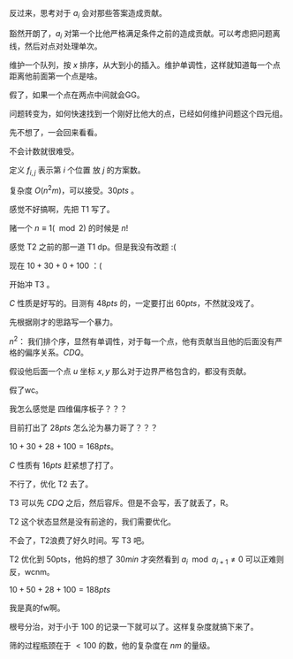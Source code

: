 反过来，思考对于 $a_i$ 会对那些答案造成贡献。

豁然开朗了，$a_i$ 对第一个比他严格满足条件之前的造成贡献。可以考虑把问题离线，然后对点对处理单次。

维护一个队列，按 $x$ 排序，从大到小的插入。维护单调性，这样就知道每一个点距离他前面第一个点是啥。

假了，如果一个点在两点中间就会GG。

问题转变为，如何快速找到一个刚好比他大的点，已经如何维护问题这个四元组。

先不想了，一会回来看看。 

不会计数就很难受。

定义 $f_{i,j}$ 表示第 $i$ 个位置 放 $j$ 的方案数。

复杂度 $O(n^2m)$，可以接受。$30pts$ 。

感觉不好搞啊，先把 T1 写了。

赌一个 $n \equiv 1 (\mod 2)$ 的时候是 $n!$

感觉 T2 之前的那一道 T1 dp。但是我没有改题 :(

现在 $10+30+0+100$ ：(

开始冲  T3 。

$C$ 性质是好写的。目测有  $48pts$ 的，一定要打出 $60pts$，不然就没戏了。

先根据刚才的思路写一个暴力。

$n^2：$ 我们排个序，显然有单调性，对于每一个点，他有贡献当且他的后面没有严格的偏序关系。$CDQ$。

假设他后面一个点  $u$ 坐标 $x,y$ 那么对于边界严格包含的，都没有贡献。

假了wc。

我怎么感觉是 四维偏序板子？？？



目前打出了 $28pts$ 怎么沦为暴力哥了？？？

$10+30+28+100= 168pts$。

$C$ 性质有  $16pts$ 赶紧想了打了。

不行了，优化 T2 去了。

T3 可以先 $CDQ$ 之后，然后容斥。但是不会写，丢了就丢了，R。

T2 这个状态显然是没有前途的，我们需要优化。

不会了，T2浪费了好久时间。写 T3 吧。

T2 优化到 50pts，他妈的想了 $30min$ 才突然看到 $a_i \mod a_{i+1}\not =0$ 可以正难则反，wcnm。

 $10+50+28+100=188pts$

我是真的fw啊。

根号分治，对于小于 $100$ 的记录一下就可以了。这样复杂度就搞下来了。

筛的过程瓶颈在于 $\lt 100$ 的数，他的复杂度在 $nm$ 的量级。
